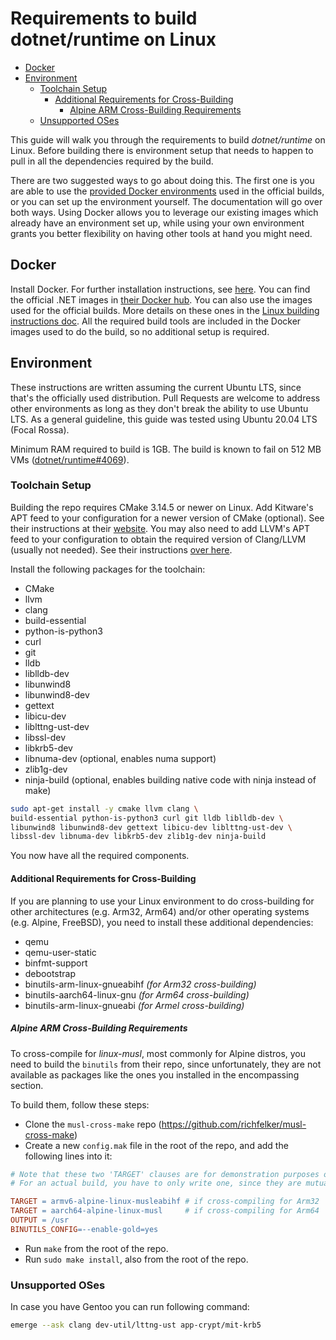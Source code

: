 # Requirements to build dotnet/runtime on Linux <!-- omit in toc -->

* [Docker](#docker)
* [Environment](#environment)
  * [Toolchain Setup](#toolchain-setup)
    * [Additional Requirements for Cross-Building](#additional-requirements-for-cross-building)
      * [Alpine ARM Cross-Building Requirements](#alpine-arm-cross-building-requirements)
  * [Unsupported OSes](#unsupported-oses)

This guide will walk you through the requirements to build _dotnet/runtime_ on Linux. Before building there is environment setup that needs to happen to pull in all the dependencies required by the build.

There are two suggested ways to go about doing this. The first one is you are able to use the [provided Docker environments](https://github.com/dotnet/dotnet-buildtools-prereqs-docker) used in the official builds, or you can set up the environment yourself. The documentation will go over both ways. Using Docker allows you to leverage our existing images which already have an environment set up, while using your own environment grants you better flexibility on having other tools at hand you might need.

## Docker

Install Docker. For further installation instructions, see [here](https://docs.docker.com/install/). You can find the official .NET images in [their Docker hub](https://hub.docker.com/_/microsoft-dotnet). You can also use the images used for the official builds. More details on these ones in the [Linux building instructions doc](/docs/workflow/building/coreclr/linux-instructions.md#docker-images).
All the required build tools are included in the Docker images used to do the build, so no additional setup is required.

## Environment

These instructions are written assuming the current Ubuntu LTS, since that's the officially used distribution. Pull Requests are welcome to address other environments as long as they don't break the ability to use Ubuntu LTS. As a general guideline, this guide was tested using Ubuntu 20.04 LTS (Focal Rossa).

Minimum RAM required to build is 1GB. The build is known to fail on 512 MB VMs ([dotnet/runtime#4069](https://github.com/dotnet/runtime/issues/4069)).

### Toolchain Setup

Building the repo requires CMake 3.14.5 or newer on Linux. Add Kitware's APT feed to your configuration for a newer version of CMake (optional). See their instructions at their [website](https://apt.kitware.com/). You may also need to add LLVM's APT feed to your configuration to obtain the required version of Clang/LLVM (usually not needed). See their instructions [over here](https://apt.llvm.org/).

Install the following packages for the toolchain:

* CMake
* llvm
* clang
* build-essential
* python-is-python3
* curl
* git
* lldb
* liblldb-dev
* libunwind8
* libunwind8-dev
* gettext
* libicu-dev
* liblttng-ust-dev
* libssl-dev
* libkrb5-dev
* libnuma-dev (optional, enables numa support)
* zlib1g-dev
* ninja-build (optional, enables building native code with ninja instead of make)

```bash
sudo apt-get install -y cmake llvm clang \
build-essential python-is-python3 curl git lldb liblldb-dev \
libunwind8 libunwind8-dev gettext libicu-dev liblttng-ust-dev \
libssl-dev libnuma-dev libkrb5-dev zlib1g-dev ninja-build
```

You now have all the required components.

#### Additional Requirements for Cross-Building

If you are planning to use your Linux environment to do cross-building for other architectures (e.g. Arm32, Arm64) and/or other operating systems (e.g. Alpine, FreeBSD), you need to install these additional dependencies:

* qemu
* qemu-user-static
* binfmt-support
* debootstrap
* binutils-arm-linux-gnueabihf _(for Arm32 cross-building)_
* binutils-aarch64-linux-gnu   _(for Arm64 cross-building)_
* binutils-arm-linux-gnueabi   _(for Armel cross-building)_

##### Alpine ARM Cross-Building Requirements

To cross-compile for _linux-musl_, most commonly for Alpine distros, you need to build the `binutils` from their repo, since unfortunately, they are not available as packages like the ones you installed in the encompassing section.

To build them, follow these steps:

* Clone the `musl-cross-make` repo (<https://github.com/richfelker/musl-cross-make>)
* Create a new `config.mak` file in the root of the repo, and add the following lines into it:

```makefile
# Note that these two 'TARGET' clauses are for demonstration purposes only.
# For an actual build, you have to only write one, since they are mutually exclusive.

TARGET = armv6-alpine-linux-musleabihf # if cross-compiling for Arm32
TARGET = aarch64-alpine-linux-musl     # if cross-compiling for Arm64
OUTPUT = /usr
BINUTILS_CONFIG=--enable-gold=yes
```

* Run `make` from the root of the repo.
* Run `sudo make install`, also from the root of the repo.

### Unsupported OSes

In case you have Gentoo you can run following command:

```bash
emerge --ask clang dev-util/lttng-ust app-crypt/mit-krb5
```
